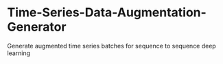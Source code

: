 # Time-Series-Data-Augmentation-Generator
Generate augmented time series batches for sequence to sequence deep learning
